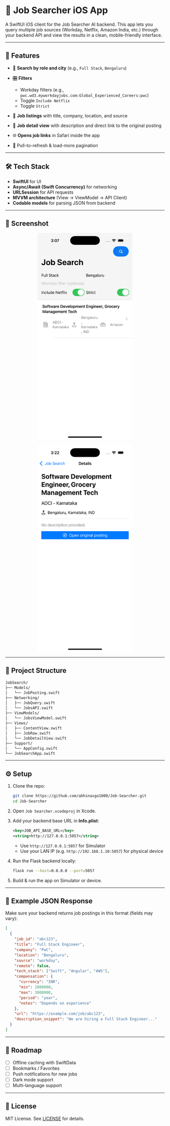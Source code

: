 # 📱 Job Searcher iOS App

A SwiftUI iOS client for the Job Searcher AI backend. This app lets you query multiple job sources (Workday, Netflix, Amazon India, etc.) through your backend API and view the results in a clean, mobile-friendly interface.

---

## 🚀 Features

* 🔎 **Search by role and city** (e.g., `Full Stack`, `Bengaluru`)
* 🎛 **Filters**

  * Workday filters (e.g., `pwc.wd3.myworkdayjobs.com:Global_Experienced_Careers:pwc`)
  * Toggle `Include Netflix`
  * Toggle `Strict`
* 📄 **Job listings** with title, company, location, and source
* 📖 **Job detail view** with description and direct link to the original posting
* 🌐 **Opens job links** in Safari inside the app
* 🔄 Pull-to-refresh & load-more pagination

---

## 🛠 Tech Stack

* **SwiftUI** for UI
* **Async/Await (Swift Concurrency)** for networking
* **URLSession** for API requests
* **MVVM architecture** (View → ViewModel → API Client)
* **Codable models** for parsing JSON from backend

---

## 📸 Screenshot

<p align="center">
  <img src="./Simulator%20Screenshot%20-%20iPhone%2016%20Pro%20-%202025-09-15%20at%2015.07.18.png" width="300" alt="App Screenshot">
</p>
<p align="center">
  <img src="./Simulator%20Screenshot%20-%20iPhone%2016%20Pro%20-%202025-09-15%20at%2015.22.13.png" width="300" alt="App Screenshot">
</p>

---

## 📂 Project Structure

```
JobSearch/
├── Models/
│   └── JobPosting.swift
├── Networking/
│   ├── JobQuery.swift
│   └── JobsAPI.swift
├── ViewModels/
│   └── JobsViewModel.swift
├── Views/
│   ├── ContentView.swift
│   ├── JobRow.swift
│   └── JobDetailView.swift
├── Support/
│   └── AppConfig.swift
└── JobSearchApp.swift
```

---

## ⚙️ Setup

1. Clone the repo:

   ```bash
   git clone https://github.com/abhinavgo1000/Job-Searcher.git
   cd Job-Searcher
   ```
2. Open `Job Searcher.xcodeproj` in Xcode.
3. Add your backend base URL in **Info.plist**:

   ```xml
   <key>JOB_API_BASE_URL</key>
   <string>http://127.0.0.1:5057</string>
   ```

   * Use `http://127.0.0.1:5057` for Simulator
   * Use your LAN IP (e.g. `http://192.168.1.10:5057`) for physical device
4. Run the Flask backend locally:

   ```bash
   flask run --host=0.0.0.0 --port=5057
   ```
5. Build & run the app on Simulator or device.

---

## 🧩 Example JSON Response

Make sure your backend returns job postings in this format (fields may vary):

```json
[
  {
    "job_id": "abc123",
    "title": "Full Stack Engineer",
    "company": "PwC",
    "location": "Bengaluru",
    "source": "workday",
    "remote": false,
    "tech_stack": ["Swift", "Angular", "AWS"],
    "compensation": {
      "currency": "INR",
      "min": 2000000,
      "max": 3000000,
      "period": "year",
      "notes": "Depends on experience"
    },
    "url": "https://example.com/job/abc123",
    "description_snippet": "We are hiring a Full Stack Engineer..."
  }
]
```

---

## 📌 Roadmap

* [ ] Offline caching with SwiftData
* [ ] Bookmarks / Favorites
* [ ] Push notifications for new jobs
* [ ] Dark mode support
* [ ] Multi-language support

---

## 📜 License

MIT License. See [LICENSE](LICENSE) for details.

